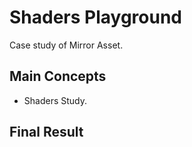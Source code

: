 # Shaders Playground
Case study of Mirror Asset.

## Main Concepts

- Shaders Study.

## Final Result
